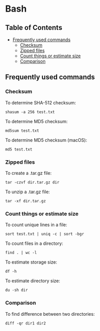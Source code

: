 # Bash

## Table of Contents

* [Frequently used commands](#Frequently-used-commands)
    * [Checksum](#Checksum)
    * [Zipped files](#Zipped-files)
    * [Count things or estimate size](#Count-things-or-estimate-size)
    * [Comparison](#Comparison)

## Frequently used commands <a name="Frequently-used-commands"></a>

### Checksum <a name="Checksum"></a>

To determine SHA-512 checksum:

```
shasum -a 256 test.txt
```

To determine MD5 checksum:

```
md5sum test.txt
```

To determine MD5 checksum (macOS):

```
md5 test.txt
```

### Zipped files <a name="Zipped-files"></a>

To create a .tar.gz file:

```
tar -czvf dir.tar.gz dir
```

To unzip a .tar.gz file:

```
tar -xf dir.tar.gz
```

### Count things or estimate size <a name="Count-things-or-estimate-size"></a>

To count unique lines in a file:

```
sort test.txt | uniq -c | sort -bgr
```

To count files in a directory:

```
find . | wc -l
```

To estimate storage size:

```
df -h
```

To estimate directory size:

```
du -sh dir
```

### Comparison <a name="Comparison"></a>

To find difference between two directories:

```
diff -qr dir1 dir2
```
